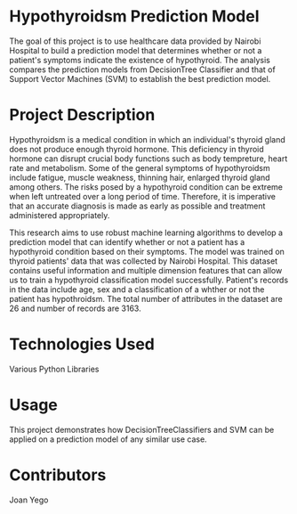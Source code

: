 # Hypothyroidsm Prediction Model

The goal of this project is to use healthcare data provided by Nairobi Hospital to build a prediction model that determines whether or not a patient's symptoms indicate the existence of hypothyroid. The analysis compares the prediction models from DecisionTree Classifier and that of Support Vector Machines (SVM) to establish the best prediction model.


# Project Description

Hypothyroidsm is a medical condition in which an individual's thyroid gland does not produce enough thyroid hormone. This deficiency in thyroid hormone can disrupt crucial body functions such as body tempreture, heart rate and metabolism. Some of the general symptoms of hypothyroidsm include fatigue, muscle weakness, thinning hair, enlarged thyroid gland among others. The risks posed by a hypothyroid condition can be extreme when left untreated over a long period of time. Therefore, it is imperative that an accurate diagnosis is made as early as possible and treatment administered appropriately.

This research aims to use robust machine learning algorithms to develop a prediction model that can identify whether or not a patient has a hypothyroid condition based on their symptoms. The model was trained on thyroid patients' data that was collected by Nairobi Hospital. This dataset contains useful information and multiple dimension features that can allow us to train a hypothyroid classification model successfully. Patient's records in the data include age, sex and a classification of a whther or not the patient has hypothroidsm. The total number of attributes in the dataset are 26 and number of records are 3163.


# Technologies Used

Various Python Libraries

# Usage

This project demonstrates how DecisionTreeClassifiers and SVM can be applied on a prediction model of any similar use case.

# Contributors

Joan Yego
